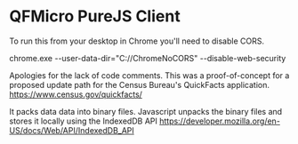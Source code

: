 # QFMicro PureJS Client

To run this from your desktop in Chrome you'll need to disable CORS. 

chrome.exe --user-data-dir="C://ChromeNoCORS" --disable-web-security

Apologies for the lack of code comments. This was a proof-of-concept for a proposed update path for the Census Bureau's QuickFacts application.
https://www.census.gov/quickfacts/

It packs data data into binary files. Javascript unpacks the binary files and stores it locally using the IndexedDB API https://developer.mozilla.org/en-US/docs/Web/API/IndexedDB_API
